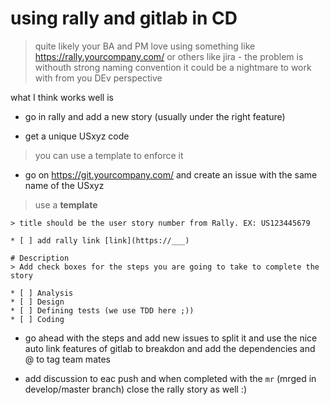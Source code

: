 # using rally and gitlab in CD

> quite likely your BA and PM love using something like https://rally.yourcompany.com/ or others like jira - the problem is withouth strong naming convention it could be a nightmare to work with from you DEv perspective 

what I think works well is

* go in rally and add a new story (usually under the right feature)

* get a unique USxyz code 

> you can use a template to enforce it

* go on https://git.yourcompany.com/ and create an issue with the same name of the USxyz

> use a **template**

```
> title should be the user story number from Rally. EX: US123445679

* [ ] add rally link [link](https://___)

# Description
> Add check boxes for the steps you are going to take to complete the story

* [ ] Analysis
* [ ] Design
* [ ] Defining tests (we use TDD here ;))
* [ ] Coding

```
* go ahead with the steps and add new issues to split it and use the nice auto link features of gitlab to breakdon and add the dependencies  and @ to tag team mates

* add discussion to eac push and when completed with the `mr` (mrged in develop/master branch) close the rally story as well :)

